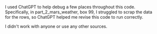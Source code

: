 I used ChatGPT to help debug a few places throughout this code. Specifically, in part_2_mars_weather, box 99, I struggled to scrap the data for the rows, so ChatGPT helped me revise this code to run correctly.

I didn't work with anyone or use any other sources.
